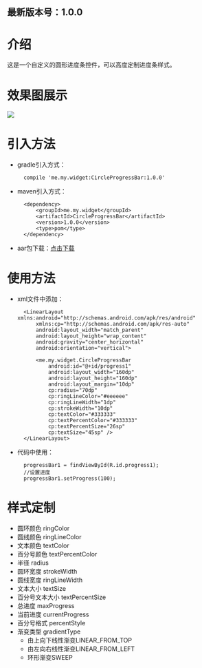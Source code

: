 ## 最新版本号：1.0.0

# 介绍
这是一个自定义的圆形进度条控件，可以高度定制进度条样式。

# 效果图展示
![](https://i.imgur.com/PzvtQTj.png)

# 引入方法

- gradle引入方式：

		compile 'me.my.widget:CircleProgressBar:1.0.0'
- maven引入方式：

		<dependency>
  			<groupId>me.my.widget</groupId>
  			<artifactId>CircleProgressBar</artifactId>
  			<version>1.0.0</version>
  			<type>pom</type>
		</dependency>

- aar包下载：[点击下载](https://jcenter.bintray.com/me/my/widget/CircleProgressBar/1.0.0/CircleProgressBar-1.0.0.aar)

# 使用方法
- xml文件中添加：

		<LinearLayout xmlns:android="http://schemas.android.com/apk/res/android"
        	xmlns:cp="http://schemas.android.com/apk/res-auto"
        	android:layout_width="match_parent"
        	android:layout_height="wrap_content"
        	android:gravity="center_horizontal"
        	android:orientation="vertical">

			<me.my.widget.CircleProgressBar
                android:id="@+id/progress1"
                android:layout_width="160dp"
                android:layout_height="160dp"
                android:layout_margin="10dp"
                cp:radius="70dp"
                cp:ringLineColor="#eeeeee"
                cp:ringLineWidth="1dp"
                cp:strokeWidth="10dp"
                cp:textColor="#333333"
                cp:textPercentColor="#333333"
                cp:textPercentSize="26sp"
                cp:textSize="45sp" />
		</LinearLayout>

- 代码中使用：

		progressBar1 = findViewById(R.id.progress1);
		//设置进度
        progressBar1.setProgress(100);

# 样式定制

- 圆环颜色 ringColor
- 圆线颜色 ringLineColor
- 文本颜色 textColor
- 百分号颜色 textPercentColor
- 半径 radius
- 圆环宽度 strokeWidth
- 圆线宽度 ringLineWidth
- 文本大小 textSize
- 百分号文本大小 textPercentSize
- 总进度 maxProgress
- 当前进度 currentProgress
- 百分号格式 percentStyle
- 渐变类型 gradientType
  - 由上向下线性渐变LINEAR_FROM_TOP
  - 由左向右线性渐变LINEAR_FROM_LEFT
  - 环形渐变SWEEP
